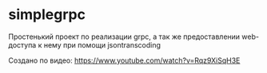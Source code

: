 # simplegrpc

Простенький проект по реализации grpc, а так же предоставлении web-доступа к нему при помощи jsontranscoding

Создано по видео: https://www.youtube.com/watch?v=Rqz9XiSqH3E
